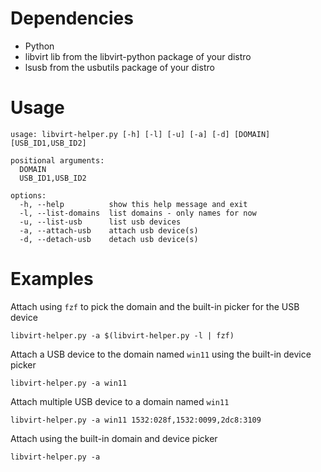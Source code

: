 # Dependencies
* Python
* libvirt lib from the libvirt-python package of your distro
* lsusb from the usbutils package of your distro

# Usage
```
usage: libvirt-helper.py [-h] [-l] [-u] [-a] [-d] [DOMAIN] [USB_ID1,USB_ID2]

positional arguments:
  DOMAIN
  USB_ID1,USB_ID2

options:
  -h, --help          show this help message and exit
  -l, --list-domains  list domains - only names for now
  -u, --list-usb      list usb devices
  -a, --attach-usb    attach usb device(s)
  -d, --detach-usb    detach usb device(s)
```

# Examples
Attach using `fzf` to pick the domain and the built-in picker for the USB device
```shell
libvirt-helper.py -a $(libvirt-helper.py -l | fzf)
```

Attach a USB device to the domain named `win11` using the built-in device picker
```shell
libvirt-helper.py -a win11
```

Attach multiple USB device to a domain named `win11`
```shell
libvirt-helper.py -a win11 1532:028f,1532:0099,2dc8:3109
```

Attach using the built-in domain and device picker
```shell
libvirt-helper.py -a
```
